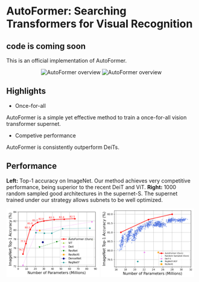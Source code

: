 # AutoFormer: Searching Transformers for Visual Recognition

## code is coming soon

This is an official implementation of AutoFormer.

<div align="center">
    <img width="49%" alt="AutoFormer overview" src=".figure/overview.gif"/>
    <img width="49%" alt="AutoFormer overview" src=".figure/details.gif"/>
</div>


## Highlights
- Once-for-all

AutoFormer is a simple yet effective method to train a once-for-all vision transformer supernet.

- Competive performance

AutoFormer is consistently outperform DeiTs.

## Performance

**Left:** Top-1 accuracy on ImageNet. Our method achieves very competitive performance, being superior to the recent DeiT and ViT. **Right:** 1000 random sampled good architectures in the supernet-S. The supernet trained under our strategy allows subnets to be well optimized.

<div align="half">
    <img src=".figure/performance.png" width="49%"/>
    <img src=".figure/ofa.png" width="49%"/>
</div>

